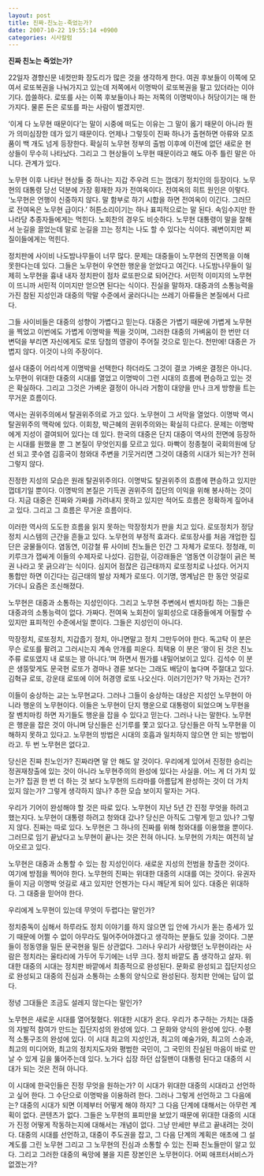 ```yaml
---
layout: post
title: 진짜-친노는-죽었는가?
date: 2007-10-22 19:55:14 +0900
categories: 시사칼럼
---
```

**진짜 친노는 죽었는가?**

22일자 경향신문 네컷만화 장도리가 많은 것을 생각하게 한다. 여권 후보들이 이쪽에 모여서 로또복권을 나눠가지고 있는데 저쪽에서 이명박이 로또복권을 팔고 있더라는 이야기다. 씁쓸하다. 로또를 사는 이쪽 후보들이나 파는 저쪽의 이명박이나 허당이기는 매 한가지다. 물론 돈은 로또를 파는 사람이 벌겠지만.

‘이게 다 노무현 때문이다’는 말이 시중에 떠도는 이유는 그 말이 옳기 때문이 아니라 뭔가 의미심장한 데가 있기 때문이다. 언제나 그렇듯이 진짜 하나가 출현하면 아류와 모조품이 백 개도 넘게 등장한다. 확실히 노무현 정부의 출범 이후에 이전에 없던 새로운 현상들이 무수히 나타났다. 그리고 그 현상들이 노무현 때문이라고 해도 아주 틀린 말은 아니다. 관계가 있다. 

노무현 이후 나타난 현상들 중 하나는 지갑 주우려 드는 껍데기 정치인의 등장이다. 노무현의 대통령 당선 덕분에 가장 횡재한 자가 전여옥이다. 전여옥의 히트 원인은 이렇다. ‘노무현은 언행이 신중하지 않다. 말 함부로 하기 시합을 하면 전여옥이 이긴다. 그러므로 전여옥은 노무현 급이다.’ 허튼소리이기는 하나 표피적으로는 말 된다. 속임수지만 한나라당 추종자들에게는 먹힌다. 노회찬의 경우도 비슷하다. 노무현 대통령이 말을 잘해서 눈길을 끌었는데 말로 눈길을 끄는 정치는 나도 할 수 있다는 식이다. 궤변이지만 찌질이들에게는 먹힌다. 

정치판에 사이비 나도밤나무들이 너무 많다. 문제는 대중들이 노무현의 진면목을 이해 못한다는데 있다. 그들은 노무현이 우연한 행운을 얻었다고 여긴다. 나도밤나무들이 일제히 노무현을 흉내 내자 정치판이 점차 로또판으로 되어간다. 서민적 이미지의 노무현이 뜨니까 서민적 이미지만 얻으면 된다는 식이다. 진실을 말하자. 대중과의 소통능력을 가진 참된 지성인과 대중의 막말 수준에서 굴러다니는 쓰레기 아류들은 본질에서 다르다. 

그들 사이비들은 대중의 성향이 가볍다고 믿는다. 대중은 가볍기 때문에 가볍게 노무현을 찍었고 이번에도 가볍게 이명박을 찍을 것이며, 그러한 대중의 가벼움이 한 번만 더 변덕을 부리면 자신에게도 로또 당첨의 영광이 주어질 것으로 믿는다. 천만에! 대중은 가볍지 않다. 이것이 나의 주장이다. 

설사 대중이 어리석게 이명박을 선택한다 하더라도 그것이 결코 가벼운 결정은 아니다. 노무현이 위대한 대중의 시대를 열었고 이명박이 그런 시대의 흐름에 편승하고 있는 것은 확실하다. 그리고 그것은 가벼운 결정이 아니라 거함이 대양을 만나 크게 방향을 트는 무거운 흐름이다. 

역사는 권위주의에서 탈권위주의로 가고 있다. 노무현이 그 서막을 열었다. 이명박 역시 탈권위주의 맥락에 있다. 이회창, 박근혜의 권위주의와는 확실히 다르다. 문제는 이명박에게 지성이 결여되어 있다는 데 있다. 한국의 대중은 단지 대중이 역사의 전면에 등장하는 시대를 원했을 뿐 그 본질이 무엇인지를 모르고 있다. 마빡이 정종철이 국회의원에 당선 되고 콧수염 김흥국이 청와대 주변을 기웃거리면 그것이 대중의 시대가 되는가? 전혀 그렇지 않다. 

진정한 지성의 모습은 원래 탈권위주의다. 이명박도 탈권위주의 흐름에 편승하고 있지만 껍데기일 뿐이다. 이명박의 본질은 기득권 권위주의 집단의 이익을 위해 봉사하는 것이다. 지금 대중은 진짜와 가짜를 가려내지 못하고 있지만 적어도 흐름은 정확하게 짚어내고 있다. 그리고 그 흐름은 무거운 흐름이다. 

이러한 역사의 도도한 흐름을 읽지 못하는 막장정치가 판을 치고 있다. 로또정치가 정당정치 시스템의 근간을 흔들고 있다. 노무현의 부정적 효과다. 로또장사를 처음 개업한 집단은 궁물들이다. 염동연, 이강철 류 사이비 친노들은 인간 그 자체가 로또다. 정청래, 미키루크가 잽싸게 이들의 수제자로 나섰다. 김한길, 이강래들은 ‘염동연 이강철이 긁은 복권 나라고 못 긁으랴’는 식이다. 심지어 점잖은 김근태까지 로또정치로 나섰다. 어거지 통합만 하면 이긴다는 김근태의 발상 자체가 로또다. 이기명, 명계남은 한 동안 엇길로 가더니 요즘은 조신해졌다. 

노무현은 대중과 소통하는 지성인이다. 그리고 노무현 주변에서 벤치마킹 하는 그들은 대중과의 소통능력이 없다. 가짜다. 전여옥 노회찬이 일회성으로 대중들에게 어필할 수 있지만 표피적인 수준에서일 뿐이다. 그들은 지성인이 아니다. 

막장정치, 로또정치, 지갑줍기 정치, 아니면말고 정치 그만두어야 한다. 독고탁 이 분은 무슨 로또를 팔려고 그러시는지 계속 안개를 피운다. 최택용 이 분은 ‘꽝이 된 것은 친노주류 로또였지 내 로또는 꽝 아니다.’며 하면서 뭔가를 내밀어보이고 있다. 김석수 이 분은 생뚱맞게도 문국현 로또가 경마나 경륜 보다는 그래도 배당이 높다며 주절대고 있다. 김혁규 로또, 강운태 로또에 이어 허경영 로또 나오신다. 이러기인가? 막 가자는 건가?

이들이 숭상하는 교는 노무현교다. 그러나 그들이 숭상하는 대상은 지성인 노무현이 아니라 행운의 노무현이다. 이들은 노무현이 단지 행운으로 대통령이 되었으며 노무현을 잘 벤치마킹 하면 자기들도 행운을 잡을 수 있다고 믿는다. 그러나 나는 말한다. 노무현은 행운을 잡은 것이 아니며 당신들은 신기루를 쫓고 있다고. 당신들은 아직 노무현을 이해하지 못하고 있다고. 노무현의 방법은 시대의 호흡과 일치하지 않으면 안 되는 방법이라고. 두 번 노무현은 없다고.

당신은 진짜 친노인가? 진짜라면 말 안 해도 알 것이다. 우리에게 있어서 진정한 승리는 정권재창출에 있는 것이 아니라 노무현주의의 완성에 있다는 사실을. 어느 게 더 가치 있는가? 집권 한 번 더 하는 것 보다 노무현의 드라마를 아름답게 완성하는 것이 더 가치 있지 않는가? 그렇게 생각하지 않나? 추한 모습 보이지 말자는 거다. 

우리가 기어이 완성해야 할 것은 따로 있다. 노무현이 지난 5년 간 진정 무엇을 하려고 했는지다. 노무현이 대통령 하려고 청와대 갔나? 당신은 아직도 그렇게 믿고 있나? 그렇지 않다. 진짜는 따로 있다. 노무현은 그 하나의 진짜를 위해 청와대를 이용했을 뿐이다. 그러므로 임기 끝났다고 노무현이 끝나는 것은 전혀 아니다. 노무현의 가치는 여전히 날아오르고 있다. 

노무현은 대중과 소통할 수 있는 참 지성인이다. 새로운 지성의 전범을 창출한 것이다. 여기에 방점을 찍어야 한다. 노무현의 진짜는 위대한 대중의 시대를 여는 것이다. 유권자들이 지금 이명박 엇길로 새고 있지만 언젠가는 다시 깨닫게 되어 있다. 대중은 위대하다. 그 대중을 믿어야 한다. 

우리에게 노무현이 있는데 무엇이 두렵다는 말인가? 

정치중독이 심해서 하루라도 정치 이야기를 하지 않으면 입 안에 가시가 돋는 증세가 있기 때문에 어쩔 수 없이 아무라도 밀어주어야겠다고 생각하는 분들도 있을 것이다. 그분들이 정동영을 밀든 문국현을 밀든 상관없다. 그러나 우리가 사랑했던 노무현이라는 사람은 정치라는 울타리에 가두어 두기에는 너무 크다. 정치 바깥도 좀 생각하고 살자. 위대한 대중의 시대는 정치판 바깥에서 최종적으로 완성된다. 문화로 완성되고 집단지성으로 완성되고 대중의 진심과 소통하는 소통의 양식으로 완성된다. 정치판 안에는 답이 없다. 

정녕 그대들은 조금도 설레지 않는다는 말인가?

노무현은 새로운 시대를 열어젖혔다. 위대한 시대가 온다. 우리가 추구하는 가치는 대중의 자발적 참여가 만드는 집단지성의 완성에 있다. 그 문화와 양식의 완성에 있다. 수평적 소통구조의 완성에 있다. 이 시대 최고의 지성인과, 최고의 예술가와, 최고의 스승과, 최고의 미디어와, 최고의 정치지도자와 평범한 국민이, 그 국민의 진실된 마음이 바로 만날 수 있게 길을 뚫어주는데 있다. 노가다 십장 하던 삽질맨이 대통령 된다고 대중의 시대가 되는 것은 전혀 아니다. 

이 시대에 한국인들은 진정 무엇을 원하는가? 이 시대가 위대한 대중의 시대라고 선언하고 싶어 한다. 그 수단으로 이명박을 이용하려 한다. 그러나 그렇게 선언하고 그 다음에는? 대중의 시대가 되면 이제부터 어떻게 해야 하지? 그 다음 단계에 대해서는 아무런 계획이 없다. 콘텐츠가 없다. 그들은 노무현의 표피만을 보았기 때문에 위대한 대중의 시대가 진정 어떻게 작동하는지에 대해서는 개념이 없다. 그냥 만세만 부르고 끝내려는 것이다. 대중의 시대를 선언하고, 대중이 주도권을 잡고, 그 다음 단계의 계획은 애초에 그 설계도를 그린 노무현 그리고 그 노무현의 진심과 소통할 수 있는 진짜 친노들만이 알고 있다. 그리고 그러한 대중의 욕망에 불을 지른 장본인은 노무현이다. 어찌 애프터서비스가 없겠는가?